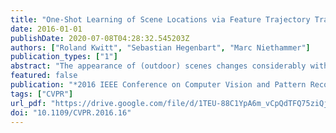```yaml
---
title: "One-Shot Learning of Scene Locations via Feature Trajectory Transfer"
date: 2016-01-01
publishDate: 2020-07-08T04:28:32.545203Z
authors: ["Roland Kwitt", "Sebastian Hegenbart", "Marc Niethammer"]
publication_types: ["1"]
abstract: "The appearance of (outdoor) scenes changes considerably with the strength of certain transient attributes, such as\" rainy\",\" dark\" or\" sunny\". Obviously, this also affects the representation of an image in feature space, eg, as activations at a certain CNN layer, and consequently impacts scene recognition performance. In this work, we investigate the variability in these transient attributes as a rich source of information for studying how image representations change as a function of attribute strength. In particular, we leverage a recently introduced dataset with fine-grain annotations to estimate feature trajectories for a collection of transient attributes and then show how these trajectories can be transferred to new image representations. This enables us to synthesize new data along the transferred trajectories with respect to the dimensions of the space spanned by the transient attributes. Applicability of this concept is demonstrated on the problem of one-shot recognition of scene locations. We show that data synthesized via feature trajectory transfer considerably boosts recognition performance,(1) with respect to baselines and (2) in combination with state-of-the-art approaches in one-shot learning."
featured: false
publication: "*2016 IEEE Conference on Computer Vision and Pattern Recognition, CVPR 2016, Las Vegas, NV, USA, June 27-30, 2016*"
tags: ["CVPR"]
url_pdf: "https://drive.google.com/file/d/1TEU-88C1YpA6m_vCpQdTFQ75ziQjNkZf"
doi: "10.1109/CVPR.2016.16"
---
```



